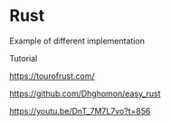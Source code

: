 # Rust 

Example of different implementation

Tutorial

https://tourofrust.com/

https://github.com/Dhghomon/easy_rust

https://youtu.be/DnT_7M7L7vo?t=856
